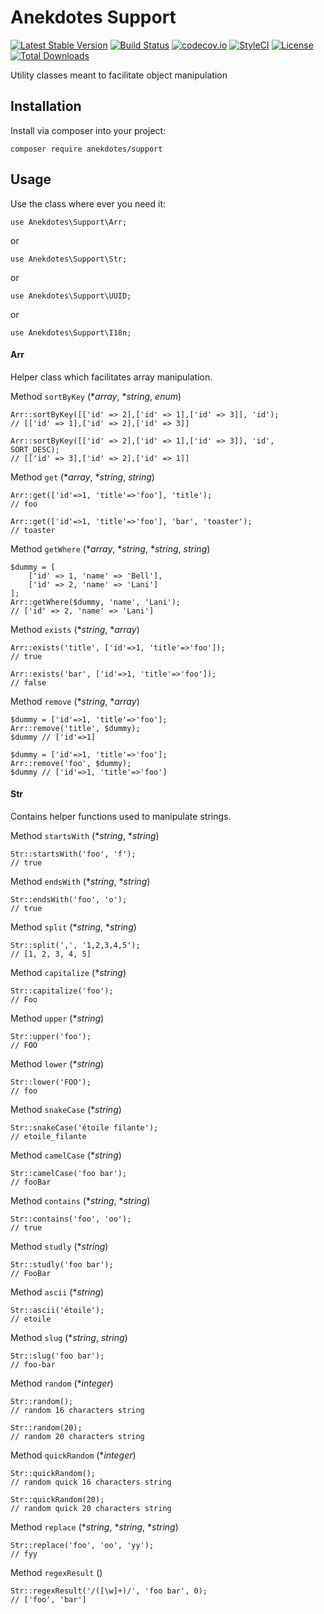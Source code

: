 # Anekdotes Support

[![Latest Stable Version](https://poser.pugx.org/anekdotes/support/v/stable)](https://packagist.org/packages/anekdotes/support)
[![Build Status](https://travis-ci.org/anekdotes/support.svg?branch=master)](https://travis-ci.org/anekdotes/support)
[![codecov.io](https://codecov.io/gh/anekdotes/support/branch/master/graph/badge.svg)](https://codecov.io/github/anekdotes/support?branch=master)
[![StyleCI](https://styleci.io/repos/57908788/shield?style=flat)](https://styleci.io/repos/57908788)
[![License](https://poser.pugx.org/anekdotes/support/license)](https://packagist.org/packages/anekdotes/support)
[![Total Downloads](https://poser.pugx.org/anekdotes/support/downloads)](https://packagist.org/packages/anekdotes/support)

Utility classes meant to facilitate object manipulation

## Installation

Install via composer into your project:

```
composer require anekdotes/support
```

## Usage

Use the class where ever you need it:

```
use Anekdotes\Support\Arr;
```

or

```
use Anekdotes\Support\Str;
```

or

```
use Anekdotes\Support\UUID;
```

or

```
use Anekdotes\Support\I18n;
```

#### Arr

Helper class which facilitates array manipulation.

Method `sortByKey` (*_array_, *_string_, _enum_)

```
Arr::sortByKey([['id' => 2],['id' => 1],['id' => 3]], 'id');
// [['id' => 1],['id' => 2],['id' => 3]]

Arr::sortByKey([['id' => 2],['id' => 1],['id' => 3]], 'id', SORT_DESC);
// [['id' => 3],['id' => 2],['id' => 1]]
```

Method `get` (*_array_, *_string_, _string_)

```
Arr::get(['id'=>1, 'title'=>'foo'], 'title');
// foo

Arr::get(['id'=>1, 'title'=>'foo'], 'bar', 'toaster');
// toaster
```

Method `getWhere` (*_array_, *_string_, *_string_, _string_)

```
$dummy = [
    ['id' => 1, 'name' => 'Bell'],
    ['id' => 2, 'name' => 'Lani']
];
Arr::getWhere($dummy, 'name', 'Lani');
// ['id' => 2, 'name' => 'Lani']
```

Method `exists` (*_string_, *_array_)

```
Arr::exists('title', ['id'=>1, 'title'=>'foo']);
// true

Arr::exists('bar', ['id'=>1, 'title'=>'foo']);
// false
```

Method `remove` (*_string_, *_array_)

```
$dummy = ['id'=>1, 'title'=>'foo'];
Arr::remove('title', $dummy);
$dummy // ['id'=>1]

$dummy = ['id'=>1, 'title'=>'foo'];
Arr::remove('foo', $dummy);
$dummy // ['id'=>1, 'title'=>'foo']
```

#### Str

Contains helper functions used to manipulate strings.

Method  `startsWith` (*_string_, *_string_)

```
Str::startsWith('foo', 'f');
// true
```

Method  `endsWith` (*_string_, *_string_)

```
Str::endsWith('foo', 'o');
// true
```

Method  `split` (*_string_, *_string_)

```
Str::split(',', '1,2,3,4,5');
// [1, 2, 3, 4, 5]
```

Method  `capitalize` (*_string_)

```
Str::capitalize('foo');
// Foo
```

Method  `upper` (*_string_)

```
Str::upper('foo');
// FOO
```

Method  `lower` (*_string_)

```
Str::lower('FOO');
// foo
```

Method  `snakeCase` (*_string_)

```
Str::snakeCase('étoile filante');
// etoile_filante
```

Method  `camelCase` (*_string_)

```
Str::camelCase('foo bar');
// fooBar
```

Method  `contains` (*_string_, *_string_)

```
Str::contains('foo', 'oo');
// true
```

Method  `studly` (*_string_)

```
Str::studly('foo bar');
// FooBar
```

Method  `ascii` (*_string_)

```
Str::ascii('étoile');
// etoile
```

Method  `slug` (*_string_, _string_)

```
Str::slug('foo bar');
// foo-bar
```

Method  `random` (*_integer_)

```
Str::random();
// random 16 characters string

Str::random(20);
// random 20 characters string
```

Method  `quickRandom` (*_integer_)

```
Str::quickRandom();
// random quick 16 characters string

Str::quickRandom(20);
// random quick 20 characters string
```

Method  `replace` (*_string_, *_string_, *_string_)

```
Str::replace('foo', 'oo', 'yy');
// fyy
```

Method  `regexResult` ()

```
Str::regexResult('/([\w]+)/', 'foo bar', 0);
// ['foo', 'bar']
```
